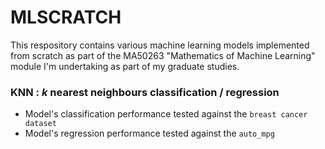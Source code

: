 # MLSCRATCH
This respository contains various machine learning models implemented from scratch as part of the MA50263 "Mathematics of Machine Learning" module I'm undertaking as part of my graduate studies.

### KNN : *k* nearest neighbours classification / regression
* Model's classification performance tested against the `breast cancer dataset`
* Model's regression performance tested against the `auto_mpg`
